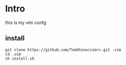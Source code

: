 # Intro

this is my vim confg

## install 

```
git clone https://github.com/TomShine/vimrc.git .vim
cd .vim
sh install.sh
```
